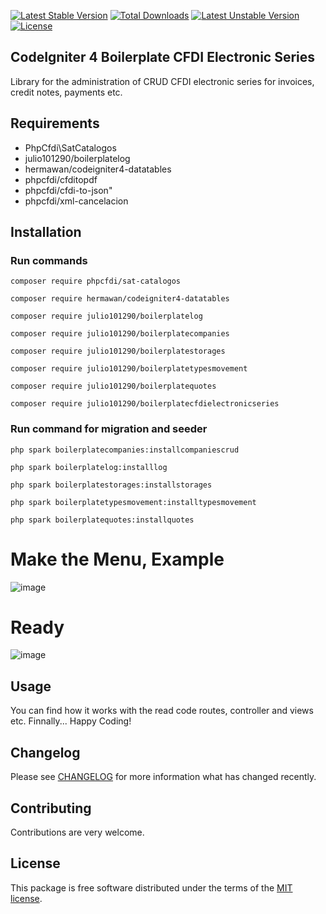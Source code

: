 [![Latest Stable Version](https://poser.okvpn.org/julio101290/boilerplatecfdielectronicseries/v/stable)](https://packagist.org/packages/julio101290/boilerplatecfdielectronicseries) [![Total Downloads](https://poser.okvpn.org/julio101290/boilerplatecfdielectronicseries/downloads)](https://packagist.org/packages/julio101290/boilerplatecfdielectronicseries) [![Latest Unstable Version](https://poser.okvpn.org/julio101290/boilerplatecfdielectronicseries/v/unstable)](https://packagist.org/packages/julio101290/boilerplatecfdielectronicseries) [![License](https://poser.okvpn.org/julio101290/boilerplatecfdielectronicseries/license)](https://packagist.org/packages/julio101290/boilerplatecfdielectronicseries)

## CodeIgniter 4 Boilerplate CFDI Electronic Series
Library for the administration of CRUD CFDI electronic series for invoices, credit notes, payments etc.

## Requirements
* PhpCfdi\SatCatalogos
* julio101290/boilerplatelog 
* hermawan/codeigniter4-datatables
* phpcfdi/cfditopdf
* phpcfdi/cfdi-to-json"
* phpcfdi/xml-cancelacion

## Installation

### Run commands
	
 	composer require phpcfdi/sat-catalogos

   	composer require hermawan/codeigniter4-datatables

    composer require julio101290/boilerplatelog

	composer require julio101290/boilerplatecompanies

  	composer require julio101290/boilerplatestorages

	composer require julio101290/boilerplatetypesmovement

	composer require julio101290/boilerplatequotes

	composer require julio101290/boilerplatecfdielectronicseries


### Run command for migration and seeder

	php spark boilerplatecompanies:installcompaniescrud

 	php spark boilerplatelog:installlog

  	php spark boilerplatestorages:installstorages

	php spark boilerplatetypesmovement:installtypesmovement

	php spark boilerplatequotes:installquotes
	

# Make the Menu, Example

![image](https://github.com/user-attachments/assets/e4a13d86-c714-4237-b29e-adb5616b7283)



# Ready

![image](https://github.com/user-attachments/assets/34038a0e-533b-466e-bd4d-21ee439dad05)



Usage
-----
You can find how it works with the read code routes, controller and views etc. Finnally... Happy Coding!

Changelog
--------
Please see [CHANGELOG](CHANGELOG.md) for more information what has changed recently.

Contributing
------------
Contributions are very welcome.

License
-------

This package is free software distributed under the terms of the [MIT license](LICENSE.md).
